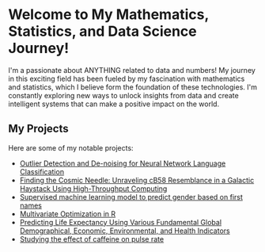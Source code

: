 # Welcome to My Mathematics, Statistics, and Data Science Journey!

I'm a passionate about ANYTHING related to data and numbers! My journey in this exciting field has been fueled by my fascination with mathematics and statistics, which I believe form the foundation of these technologies. I'm constantly exploring new ways to unlock insights from data and create intelligent systems that can make a positive impact on the world.

## My Projects

Here are some of my notable projects:

- [Outlier Detection and De-noising for Neural Network Language Classification](https://github.com/Stochastic1017/Speech-Enhancement_De-Noising)
- [Finding the Cosmic Needle: Unraveling cB58 Resemblance in a Galactic Haystack Using High-Throughput Computing](https://github.com/Stochastic1017/Identifying-cB58-Lyman-Break-Twins)
- [Supervised machine learning model to predict gender based on first names](https://github.com/Stochastic1017/Predicting-Gender)
- [Multivariate Optimization in R](https://github.com/Stochastic1017/Multivariate-optimization-in-R)
- [Predicting Life Expectancy Using Various Fundamental Global Demographical, Economic, Environmental, and Health Indicators](https://github.com/Stochastic1017/Predicting-Life-Expectancy)
- [Studying the effect of caffeine on pulse rate](https://github.com/Stochastic1017/Caffeine-effect-on-pulse-rate)
